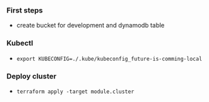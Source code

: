 ### First steps
* create bucket for development and dynamodb table

### Kubectl
* `export KUBECONFIG=./.kube/kubeconfig_future-is-comming-local`

### Deploy cluster
* `terraform apply -target module.cluster`